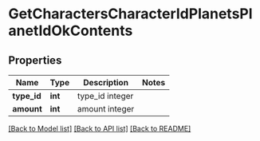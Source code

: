 # GetCharactersCharacterIdPlanetsPlanetIdOkContents

## Properties
Name | Type | Description | Notes
------------ | ------------- | ------------- | -------------
**type_id** | **int** | type_id integer | 
**amount** | **int** | amount integer | 

[[Back to Model list]](../README.md#documentation-for-models) [[Back to API list]](../README.md#documentation-for-api-endpoints) [[Back to README]](../README.md)


